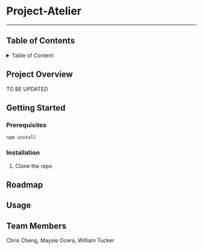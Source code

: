 # Project-Atelier
---
## Table of Contents 

<details>
 <summary>Table of Content</summary>

1. Project Overview
2. Getting Started
 - Prerequsites
 - Installation
3. Roadmap
4. Usage
5. Team Members
   
</details>



## Project Overview

TO BE UPDATED

## Getting Started

### Prerequisites 
```
npm install 
```
### Installation 

1. Clone the repo


## Roadmap 


## Usage


## Team Members

Chris Cheng, Maysie Ocera, William Tucker

 
